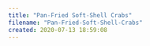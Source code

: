 ```yaml
---
title: "Pan-Fried Soft-Shell Crabs"
filename: "Pan-Fried-Soft-Shell-Crabs"
created: 2020-07-13 18:59:08
---
```


